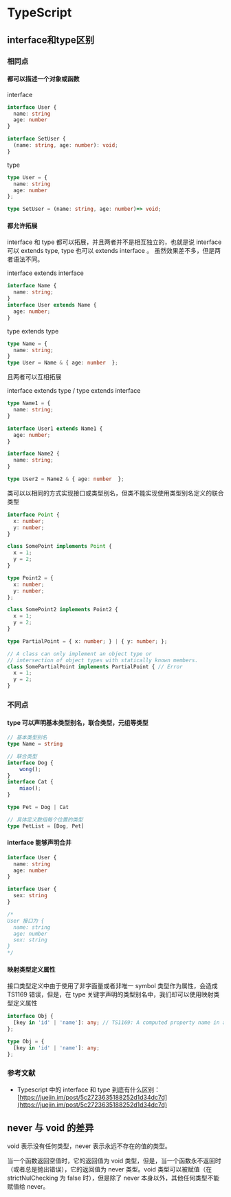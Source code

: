 # TypeScript

## interface和type区别

### 相同点

#### 都可以描述一个对象或函数

interface

```ts
interface User {
  name: string
  age: number
}

interface SetUser {
  (name: string, age: number): void;
}
```

type

```ts
type User = {
  name: string
  age: number
};

type SetUser = (name: string, age: number)=> void;
```

#### 都允许拓展

interface 和 type 都可以拓展，并且两者并不是相互独立的，也就是说 interface 可以 extends type, type 也可以 extends interface 。 虽然效果差不多，但是两者语法不同。

interface extends interface

```ts
interface Name {
  name: string;
}
interface User extends Name {
  age: number;
}
```

type extends type

```ts
type Name = {
  name: string;
}
type User = Name & { age: number  };
```

且两者可以互相拓展

interface extends type / type extends interface

```ts
type Name1 = {
  name: string;
}

interface User1 extends Name1 {
  age: number;
}

interface Name2 {
  name: string;
}

type User2 = Name2 & { age: number  };
```

类可以以相同的方式实现接口或类型别名，但类不能实现使用类型别名定义的联合类型

```ts
interface Point {
  x: number;
  y: number;
}

class SomePoint implements Point {
  x = 1;
  y = 2;
}

type Point2 = {
  x: number;
  y: number;
};

class SomePoint2 implements Point2 {
  x = 1;
  y = 2;
}

type PartialPoint = { x: number; } | { y: number; };

// A class can only implement an object type or 
// intersection of object types with statically known members.
class SomePartialPoint implements PartialPoint { // Error
  x = 1;
  y = 2;
}
```

### 不同点

#### type 可以声明基本类型别名，联合类型，元组等类型

```ts
// 基本类型别名
type Name = string

// 联合类型
interface Dog {
    wong();
}
interface Cat {
    miao();
}

type Pet = Dog | Cat

// 具体定义数组每个位置的类型
type PetList = [Dog, Pet]
```

#### interface 能够声明合并

```ts
interface User {
  name: string
  age: number
}

interface User {
  sex: string
}

/*
User 接口为 {
  name: string
  age: number
  sex: string
}
*/
```

#### 映射类型定义属性

接口类型定义中由于使用了非字面量或者非唯一 symbol 类型作为属性，会造成 TS1169 错误，但是，在 type 关键字声明的类型别名中，我们却可以使用映射类型定义属性

```ts
interface Obj {
  [key in 'id' | 'name']: any; // TS1169: A computed property name in an interface must refer to an expression whose type is a literal type or a 'unique symbol' type.
};

type Obj = {
  [key in 'id' | 'name']: any;
};
```

### 参考文献

- Typescript 中的 interface 和 type 到底有什么区别：[https://juejin.im/post/5c2723635188252d1d34dc7d](https://juejin.im/post/5c2723635188252d1d34dc7d)

## never 与 void 的差异

void 表示没有任何类型，never 表示永远不存在的值的类型。

当一个函数返回空值时，它的返回值为 void 类型，但是，当一个函数永不返回时（或者总是抛出错误），它的返回值为 never 类型。void 类型可以被赋值（在 strictNulChecking 为 false 时），但是除了 never 本身以外，其他任何类型不能赋值给 never。
